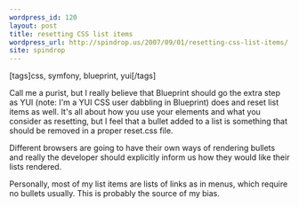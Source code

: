 ```yaml
---
wordpress_id: 120
layout: post
title: resetting CSS list items
wordpress_url: http://spindrop.us/2007/09/01/resetting-css-list-items/
site: spindrop
---
```

[tags]css, symfony, blueprint, yui[/tags]

Call me a purist, but I really believe that Blueprint should go the extra step as YUI (note: I'm a YUI CSS user dabbling in Blueprint) does and reset list items as well.  It's all about how you use your elements and what you consider as resetting, but I feel that a bullet added to a list is something that should be removed in a proper reset.css file.

Different browsers are going to have their own ways of rendering bullets and really the developer should explicitly inform us how they would like their lists rendered.

Personally, most of my list items are lists of links as in menus, which require no bullets usually.  This is probably the source of my bias.  
